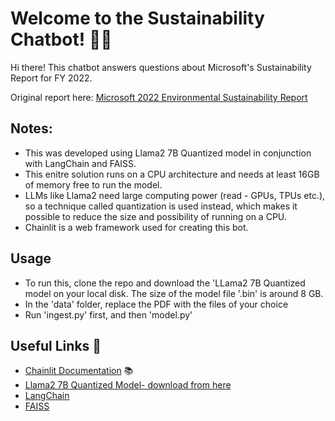 # Welcome to the Sustainability Chatbot! 🚀🤖

Hi there! This chatbot answers questions about Microsoft's Sustainability Report for FY 2022.

Original report here: [Microsoft 2022 Environmental Sustainability Report](https://aka.ms/SustainabilityReport2022)

## Notes:

- This was developed using Llama2 7B Quantized model in conjunction with LangChain and FAISS.
- This enitre solution runs on a CPU architecture and needs at least 16GB of memory free to run the model.
- LLMs like Llama2 need large computing power (read - GPUs, TPUs etc.), so a technique called quantization is used instead, which makes it possible to reduce the size and possibility of running on a CPU.
- Chainlit is a web framework used for creating this bot.


## Usage

- To run this, clone the repo and download the 'LLama2 7B Quantized model on your local disk. The size of the model file '.bin' is around 8 GB.
- In the 'data' folder, replace the PDF with the files of your choice
- Run 'ingest.py' first, and then 'model.py'


## Useful Links 🔗

- [Chainlit Documentation](https://docs.chainlit.io) 📚
- [Llama2 7B Quantized Model- download from here](https://huggingface.co/TheBloke/Llama-2-7B-GGML)
- [LangChain](https://www.langchain.com/)
- [FAISS](https://engineering.fb.com/2017/03/29/data-infrastructure/faiss-a-library-for-efficient-similarity-search/)
